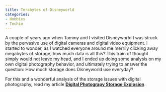 ```yaml
---
title: Terabytes of Disneyworld
categories:
- Hobbies
- Techie
---
```


A couple of years ago when Tammy and I visited Disneyworld I was struck by the pervasive use of digital cameras and digital video equipment. I started to wonder, as I watched everyone around me merrily clicking away megabytes of storage, how much data is all this?
This train of thought simply would not leave my head, and I ended up doing some analysis on my own digital photography behavior, and ultimately trying to answer the question: How much storage does Disneyworld use everyday?

For this and a wonderful analysis of the storage issues with digital photography, read my article **[Digital Photograpy Storage Explosion](/thingelstad/digital-photography-storage-explosion)**.

